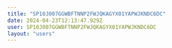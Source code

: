 ```yaml
---
title: "SP10J007GGWBFTNNP2FWJQKAGYX01YAPWJKNDC6DC"
date: 2024-04-23T12:13:47.929Z
user: SP10J007GGWBFTNNP2FWJQKAGYX01YAPWJKNDC6DC
layout: "users"
---
```

    